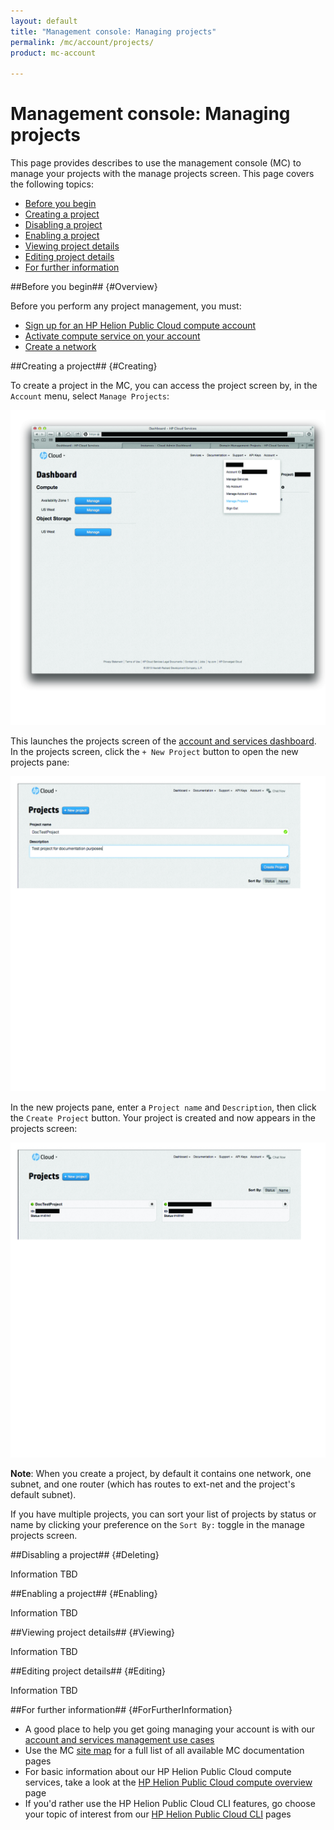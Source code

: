 ```yaml
---
layout: default
title: "Management console: Managing projects"
permalink: /mc/account/projects/
product: mc-account

---
```

# Management console: Managing projects

This page provides describes to use the management console (MC) to manage your projects with the manage projects screen.  This page covers the following topics:

* [Before you begin](#Overview)
* [Creating a project](#Creating)
* [Disabling a project](#Deleting)
* [Enabling a project](#Enabling)
* [Viewing project details](#Viewing)
* [Editing project details](#Editing)
* [For further information](#ForFurtherInformation)

##Before you begin## {#Overview}

Before you perform any project management, you must:

* [Sign up for an HP Helion Public Cloud compute account](https://horizon.hpcloud.com/register)
* [Activate compute service on your account](https://horizon.hpcloud.com/landing/)
* [Create a network](/mc/compute/networks/create-network/)


##Creating a project## {#Creating}

To create a project in the MC, you can access the project screen by, in the `Account` menu, select `Manage Projects`:

<img src="media/manage-projects-launch.jpg" width="580" alt="" />

This launches the projects screen of the [account and services dashboard](/mc/account/).  In the projects screen, click the `+ New Project` button to open the new projects pane:

<img src="media/create-project.jpg" width="580" alt="" />

In the new projects pane, enter a `Project name` and `Description`, then click the `Create Project` button.  Your project is created and now appears in the projects screen:

<img src="media/created-project.jpg" width="580" alt="" />

**Note**:  When you create a project, by default it contains one network, one subnet, and one router (which has routes to ext-net and the project's default subnet).

If you have multiple projects, you can sort your list of projects by status or name by clicking your preference on the `Sort By:` toggle in the manage projects screen.


##Disabling a project## {#Deleting}

Information TBD


##Enabling a project## {#Enabling}

Information TBD


##Viewing project details## {#Viewing}

Information TBD


##Editing project details## {#Editing}

Information TBD


##For further information## {#ForFurtherInformation}

* A good place to help you get going managing your account is with our [account and services management use cases](/mc/compute/using/)
* Use the MC [site map](/mc/sitemap) for a full list of all available MC documentation pages
* For basic information about our HP Helion Public Cloud compute services, take a look at the [HP Helion Public Cloud compute overview](/compute/) page
* If you'd rather use the HP Helion Public Cloud CLI features, go choose your topic of interest from our [HP Helion Public Cloud CLI](/cli) pages
